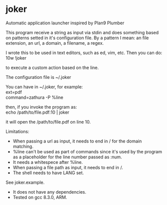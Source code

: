 # joker
Automatic application launcher inspired by Plan9 Plumber

This program receive a string as input via stdin and does something based on patterns setted in it's configuration file.
By a pattern I mean: an file extension, an url, a domain, a filename, a regex.


I wrote this to be used in text editors, such as ed, vim, etc.  Then you can do:<br />
10w !joker

to execute a custom action based on the line.


The configuration file is ~/.joker


You can have in ~/.joker, for example:<br />
ext=pdf<br />
command=zathura -P %line

then, if you invoke the program as:<br />
echo /path/to/file.pdf:10 | joker

it will open the /path/to/file.pdf on line 10.


Limitations:
* When passing a url as input, it needs to end in / for the domain matching.
* %line can't be used as part of commands since it's used by the program as a placeholder for the line number passed as :num.
* It needs a whitespece after %line.
* When passing a file path as input, it needs to end in /.
* The shell needs to have LANG set.


See joker.example.

* It does not have any dependencies.
* Tested on gcc 8.3.0, ARM.
